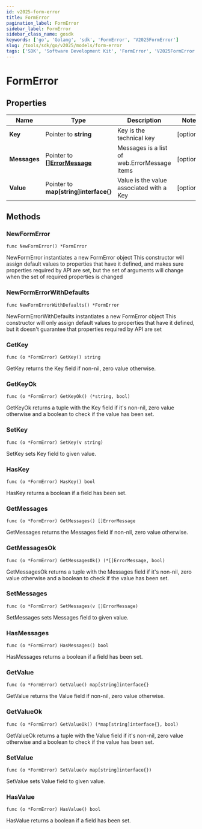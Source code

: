 ```yaml
---
id: v2025-form-error
title: FormError
pagination_label: FormError
sidebar_label: FormError
sidebar_class_name: gosdk
keywords: ['go', 'Golang', 'sdk', 'FormError', 'V2025FormError']
slug: /tools/sdk/go/v2025/models/form-error
tags: ['SDK', 'Software Development Kit', 'FormError', 'V2025FormError']
---
```


# FormError

## Properties

| Name | Type | Description | Notes |
| --- | --- | --- | --- |
| **Key** | Pointer to **string** | Key is the technical key | [optional] |
| **Messages** | Pointer to [**[]ErrorMessage**](error-message) | Messages is a list of web.ErrorMessage items | [optional] |
| **Value** | Pointer to **map[string]interface{}** | Value is the value associated with a Key | [optional] |

## Methods

### NewFormError

`func NewFormError() *FormError`

NewFormError instantiates a new FormError object This constructor will assign default values to properties that have it defined, and makes sure properties required by API are set, but the set of arguments will change when the set of required properties is changed

### NewFormErrorWithDefaults

`func NewFormErrorWithDefaults() *FormError`

NewFormErrorWithDefaults instantiates a new FormError object This constructor will only assign default values to properties that have it defined, but it doesn't guarantee that properties required by API are set

### GetKey

`func (o *FormError) GetKey() string`

GetKey returns the Key field if non-nil, zero value otherwise.

### GetKeyOk

`func (o *FormError) GetKeyOk() (*string, bool)`

GetKeyOk returns a tuple with the Key field if it's non-nil, zero value otherwise and a boolean to check if the value has been set.

### SetKey

`func (o *FormError) SetKey(v string)`

SetKey sets Key field to given value.

### HasKey

`func (o *FormError) HasKey() bool`

HasKey returns a boolean if a field has been set.

### GetMessages

`func (o *FormError) GetMessages() []ErrorMessage`

GetMessages returns the Messages field if non-nil, zero value otherwise.

### GetMessagesOk

`func (o *FormError) GetMessagesOk() (*[]ErrorMessage, bool)`

GetMessagesOk returns a tuple with the Messages field if it's non-nil, zero value otherwise and a boolean to check if the value has been set.

### SetMessages

`func (o *FormError) SetMessages(v []ErrorMessage)`

SetMessages sets Messages field to given value.

### HasMessages

`func (o *FormError) HasMessages() bool`

HasMessages returns a boolean if a field has been set.

### GetValue

`func (o *FormError) GetValue() map[string]interface{}`

GetValue returns the Value field if non-nil, zero value otherwise.

### GetValueOk

`func (o *FormError) GetValueOk() (*map[string]interface{}, bool)`

GetValueOk returns a tuple with the Value field if it's non-nil, zero value otherwise and a boolean to check if the value has been set.

### SetValue

`func (o *FormError) SetValue(v map[string]interface{})`

SetValue sets Value field to given value.

### HasValue

`func (o *FormError) HasValue() bool`

HasValue returns a boolean if a field has been set.
